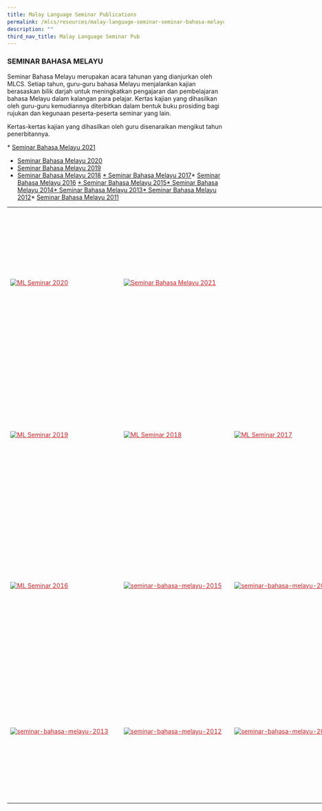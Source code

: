 ```yaml
---
title: Malay Language Seminar Publications
permalink: /mlcs/resources/malay-language-seminar-seminar-bahasa-melayu-publications/
description: ""
third_nav_title: Malay Language Seminar Pub
---
```

### SEMINAR BAHASA MELAYU

Seminar Bahasa Melayu merupakan acara tahunan yang dianjurkan oleh MLCS. Setiap tahun, guru-guru bahasa Melayu menjalankan kajian berasaskan bilik darjah untuk meningkatkan pengajaran dan pembelajaran bahasa Melayu dalam kalangan para pelajar. Kertas kajian yang dihasilkan oleh guru-guru kemudiannya diterbitkan dalam bentuk buku prosiding bagi rujukan dan kegunaan peserta-peserta seminar yang lain.

Kertas-kertas kajian yang dihasilkan oleh guru disenaraikan mengikut tahun penerbitannya.

[](https://academyofsingaporeteachers.moe.edu.sg/mlcs/resources/(malay-language-seminar)-seminar-bahasa-melayu-publications/seminar-bahasa-melayu-2020)*   [](https://academyofsingaporeteachers.moe.edu.sg/mlcs/resources/(malay-language-seminar)-seminar-bahasa-melayu-publications/seminar-bahasa-melayu-2020)[](https://academyofsingaporeteachers.moe.edu.sg/mlcs/resources/(malay-language-seminar)-seminar-bahasa-melayu-publications/seminar-bahasa-melayu-2021)[Seminar Bahasa Melayu 2021](https://academyofsingaporeteachers.moe.edu.sg/mlcs/resources/(malay-language-seminar)-seminar-bahasa-melayu-publications/seminar-bahasa-melayu-2021)
*   [Seminar Bahasa Melayu 2020](https://academyofsingaporeteachers.moe.edu.sg/mlcs/resources/(malay-language-seminar)-seminar-bahasa-melayu-publications/seminar-bahasa-melayu-2020)
*   [Seminar Bahasa Melayu 2019](https://academyofsingaporeteachers.moe.edu.sg/mlcs/resources/(malay-language-seminar)-seminar-bahasa-melayu-publications/seminar-bahasa-melayu-2019)
*   [Seminar Bahasa Melayu 2018](https://academyofsingaporeteachers.moe.edu.sg/mlcs/resources/(malay-language-seminar)-seminar-bahasa-melayu-publications/seminar-bahasa-melayu-2018)
[*   Seminar Bahasa Melayu 2017](https://academyofsingaporeteachers.moe.edu.sg/mlcs/resources/(malay-language-seminar)-seminar-bahasa-melayu-publications/seminar-bahasa-melayu-2017)*   [Seminar Bahasa Melayu 2016](https://academyofsingaporeteachers.moe.edu.sg/mlcs/resources/(malay-language-seminar)-seminar-bahasa-melayu-publications/seminar-bahasa-melayu-2016)
[*   Seminar Bahasa Melayu 2015](https://academyofsingaporeteachers.moe.edu.sg/mlcs/resources/(malay-language-seminar)-seminar-bahasa-melayu-publications/seminar-bahasa-melayu-2015)[*   Seminar Bahasa Melayu 2014](https://academyofsingaporeteachers.moe.edu.sg/mlcs/resources/(malay-language-seminar)-seminar-bahasa-melayu-publications/seminar-bahasa-melayu-2014)[*   Seminar Bahasa Melayu 2013](https://academyofsingaporeteachers.moe.edu.sg/mlcs/resources/(malay-language-seminar)-seminar-bahasa-melayu-publications/seminar-bahasa-melayu-2013)[*   Seminar Bahasa Melayu 2012](https://academyofsingaporeteachers.moe.edu.sg/mlcs/resources/(malay-language-seminar)-seminar-bahasa-melayu-publications/seminar-bahasa-melayu-2012)*   [Seminar Bahasa Melayu 2011](https://academyofsingaporeteachers.moe.edu.sg/mlcs/resources/(malay-language-seminar)-seminar-bahasa-melayu-publications/seminar-bahasa-melayu-2011)

<table style="box-sizing: border-box; height: 1393px; width: 821px;"><tbody style="box-sizing: border-box;"><tr style="box-sizing: border-box; height: 352.719px;"><td style="box-sizing: border-box; width: 264.047px;"><a href="https://academyofsingaporeteachers.moe.edu.sg/mlcs/resources/(malay-language-seminar)-seminar-bahasa-melayu-publications/seminar-bahasa-melayu-2020" style="box-sizing: border-box; background-color: transparent; color: rgb(202, 33, 38);"><img src="![](/images/1-mlcs-sbm-2020-cover-(final-with-ast-logo).jpeg)" alt="ML Seminar 2020" title="ML Seminar 2020" data-displaymode="Thumbnail" style="box-sizing: border-box; border-style: none; margin: 10px 0px; max-width: 100%;"></a></td><td style="box-sizing: border-box; width: 257.102px;"><a target="_blank" href="https://academyofsingaporeteachers.moe.edu.sg/mlcs/resources/(malay-language-seminar)-seminar-bahasa-melayu-publications/seminar-bahasa-melayu-2021" style="box-sizing: border-box; background-color: transparent; color: rgb(202, 33, 38);"><img src="![](/images/00-mlcs-sbm-cover.jpeg)" alt="Seminar Bahasa Melayu 2021" title="Seminar Bahasa Melayu 2021" data-displaymode="Thumbnail" style="box-sizing: border-box; border-style: none; margin: 10px auto; max-width: 100%; display: block;"></a></td><td style="box-sizing: border-box; width: 291.852px;">&nbsp;</td></tr><tr style="box-sizing: border-box; height: 352.719px;"><td style="box-sizing: border-box; width: 264.047px;"><a href="https://academyofsingaporeteachers.moe.edu.sg/mlcs/resources/(malay-language-seminar)-seminar-bahasa-melayu-publications/seminar-bahasa-melayu-2019" style="box-sizing: border-box; background-color: transparent; color: rgb(202, 33, 38);"><img src="![](/images/20190823090123670_0001.jpeg)" alt="ML Seminar 2019" title="ML Seminar 2019" data-displaymode="Thumbnail" style="box-sizing: border-box; border-style: none; margin: 10px 0px; max-width: 100%;"></a></td><td style="box-sizing: border-box; width: 257.102px;"><a href="https://academyofsingaporeteachers.moe.edu.sg/mlcs/resources/(malay-language-seminar)-seminar-bahasa-melayu-publications/seminar-bahasa-melayu-2018" style="box-sizing: border-box; background-color: transparent; color: rgb(202, 33, 38);"><img src="https://academyofsingaporeteachers.moe.edu.sg/images/librariesprovider6/mlcs-publication/2018/sbm18_crp.tmb-medium.png?Culture=en&amp;sfvrsn=bdf8cbbb_1" alt="ML Seminar 2018" title="ML Seminar 2018" data-displaymode="Thumbnail" style="box-sizing: border-box; border-style: none; margin: 10px 0px; max-width: 100%;"></a></td><td style="box-sizing: border-box; width: 291.852px;"><a href="https://academyofsingaporeteachers.moe.edu.sg/mlcs/resources/(malay-language-seminar)-seminar-bahasa-melayu-publications/seminar-bahasa-melayu-2017" style="box-sizing: border-box; background-color: transparent; color: rgb(202, 33, 38);"><img src="https://academyofsingaporeteachers.moe.edu.sg/images/librariesprovider6/mlcs-publication/2017/seminar-bahasa-melayu-2017_crp.tmb-medium.png?Culture=en&amp;sfvrsn=4347da5b_1" alt="ML Seminar 2017" title="ML Seminar 2017" data-displaymode="Thumbnail" style="box-sizing: border-box; border-style: none; margin: 10px 0px; max-width: 100%;"></a></td></tr><tr style="box-sizing: border-box; height: 347.562px;"><td style="box-sizing: border-box; width: 264.047px;"><a href="https://academyofsingaporeteachers.moe.edu.sg/mlcs/resources/(malay-language-seminar)-seminar-bahasa-melayu-publications/seminar-bahasa-melayu-2016" style="box-sizing: border-box; background-color: transparent; color: rgb(202, 33, 38);"><img src="https://academyofsingaporeteachers.moe.edu.sg/images/librariesprovider6/mlcs-publication/2016/seminar-bahasa-melayu-201619fd1cd1c46444c6a2347e5f095eb7fc.tmb-medium.jpg?Culture=en&amp;sfvrsn=4ec90159_1" alt="ML Seminar 2016" title="ML Seminar 2016" data-displaymode="Thumbnail" style="box-sizing: border-box; border-style: none; margin: 10px 0px; max-width: 100%;"></a></td><td style="box-sizing: border-box; width: 257.102px;"><a href="https://academyofsingaporeteachers.moe.edu.sg/mlcs/resources/(malay-language-seminar)-seminar-bahasa-melayu-publications/seminar-bahasa-melayu-2015" style="box-sizing: border-box; background-color: transparent; color: rgb(202, 33, 38);"><img src="https://academyofsingaporeteachers.moe.edu.sg/images/librariesprovider6/mlcs-publication/2015/seminar-bahasa-melayu-2015e8817bfb37d547daab88a719713284a9.tmb-medium.jpg?Culture=en&amp;sfvrsn=3ad0c38d_1" alt="seminar-bahasa-melayu-2015" title="seminar-bahasa-melayu-2015" data-displaymode="Thumbnail" style="box-sizing: border-box; border-style: none; margin: 10px 0px; max-width: 100%;"></a></td><td style="box-sizing: border-box; width: 291.852px;"><a href="https://academyofsingaporeteachers.moe.edu.sg/mlcs/resources/(malay-language-seminar)-seminar-bahasa-melayu-publications/seminar-bahasa-melayu-2014" style="box-sizing: border-box; background-color: transparent; color: rgb(202, 33, 38);"><img src="https://academyofsingaporeteachers.moe.edu.sg/images/librariesprovider6/mlcs-publication/2014/seminar-bahasa-melayu-20145c73253ac6804460b5b210172d692ff6.tmb-medium.jpg?Culture=en&amp;sfvrsn=ae9935aa_1" alt="seminar-bahasa-melayu-2014" title="seminar-bahasa-melayu-2014" data-displaymode="Thumbnail" style="box-sizing: border-box; border-style: none; margin: 10px 0px; max-width: 100%;"></a></td></tr><tr style="box-sizing: border-box; height: 330px;"><td style="box-sizing: border-box; width: 264.047px;"><a href="https://academyofsingaporeteachers.moe.edu.sg/mlcs/resources/(malay-language-seminar)-seminar-bahasa-melayu-publications/seminar-bahasa-melayu-2013" style="box-sizing: border-box; background-color: transparent; color: rgb(202, 33, 38);"><img src="https://academyofsingaporeteachers.moe.edu.sg/images/librariesprovider6/mlcs-publication/2013/seminar-bahasa-melayu-2013075e901c9f4047a2a67824db49e68589.tmb-medium.jpg?Culture=en&amp;sfvrsn=e1db0941_1" alt="seminar-bahasa-melayu-2013" title="seminar-bahasa-melayu-2013" data-displaymode="Thumbnail" style="box-sizing: border-box; border-style: none; margin: 10px 0px; max-width: 100%;"></a></td><td style="box-sizing: border-box; width: 257.102px;"><a href="https://academyofsingaporeteachers.moe.edu.sg/mlcs/resources/(malay-language-seminar)-seminar-bahasa-melayu-publications/seminar-bahasa-melayu-2012" style="box-sizing: border-box; background-color: transparent; color: rgb(202, 33, 38);"><img src="https://academyofsingaporeteachers.moe.edu.sg/images/librariesprovider6/mlcs-publication/2012/seminar-bahasa-melayu-2012a1058f6008074132a38d8d6e9f8161c2.tmb-medium.jpg?Culture=en&amp;sfvrsn=e730f99b_1" alt="seminar-bahasa-melayu-2012" title="seminar-bahasa-melayu-2012" data-displaymode="Thumbnail" style="box-sizing: border-box; border-style: none; margin: 10px 0px; max-width: 100%;"></a></td><td style="box-sizing: border-box; width: 291.852px;"><a href="https://academyofsingaporeteachers.moe.edu.sg/mlcs/resources/(malay-language-seminar)-seminar-bahasa-melayu-publications/seminar-bahasa-melayu-2011" style="box-sizing: border-box; background-color: transparent; color: rgb(202, 33, 38);"><img src="https://academyofsingaporeteachers.moe.edu.sg/images/librariesprovider6/mlcs-publication/2011/seminar-bahasa-melayu-2011cebd568a43ce48c9ae85930ef52063c5.tmb-medium.jpg?Culture=en&amp;sfvrsn=ca69118_1" alt="seminar-bahasa-melayu-2011" title="seminar-bahasa-melayu-2011" data-displaymode="Thumbnail" style="box-sizing: border-box; border-style: none; margin: 10px 0px; max-width: 100%;"></a></td></tr></tbody></table>